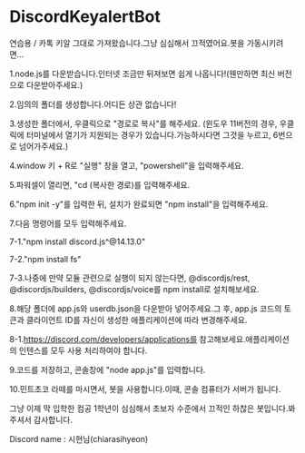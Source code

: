 # DiscordKeyalertBot

연습용 / 카톡 키알 그대로 가져왔습니다.그냥 심심해서 끄적였어요.봇을 가동시키려면...

1.node.js를 다운받습니다.인터넷 조금만 뒤져보면 쉽게 나옵니다!(웬만하면 최신 버전으로 다운받아주세요.)

2.임의의 폴더를 생성합니다.어디든 상관 없습니다!

3.생성한 폴더에서, 우클릭으로 "경로로 복사"를 해주세요. (윈도우 11버전의 경우, 우클릭에 터미널에서 열기가 지원되는 경우가 있습니다.가능하시다면 그것을 누르고, 6번으로 넘어가주세요.)

4.window 키 + R로 "실행" 창을 열고, "powershell"을 입력해주세요.

5.파워셀이 열리면, "cd (복사한 경로)를 입력해주세요.

6."npm init -y"를 입력한 뒤, 설치가 완료되면 "npm install"을 입력해주세요.

7.다음 명령어를 모두 입력해주세요.

7-1."npm install discord.js^@14.13.0"

7-2."npm install fs"

7-3.나중에 만약 모듈 관련으로 실행이 되지 않는다면, @discordjs/rest, @discordjs/builders, @discordjs/voice를 npm install로 설치해보세요.

8.해당 폴더에 app.js와 userdb.json을 다운받아 넣어주세요.그 후, app.js 코드의 토큰과 클라이언트 ID를 자신이 생성한 애플리케이션에 따라 변경해주세요.

8-1.https://discord.com/developers/applications를 참고해보세요.애플리케이션의 인텐스를 모두 사용 처리하여야 합니다.

9.코드를 저장하고, 콘솔창에 "node app.js"를 입력합니다.

10.민트초코 라떼를 마시면서, 봇을 사용합니다.이때, 콘솔 컴퓨터가 서버가 됩니다.

그냥 이제 막 입학한 컴공 1학년이 심심해서 초보자 수준에서 끄적인 하찮은 봇입니다.봐주셔서 감사합니다.

Discord name : 시현님(chiarasihyeon)
